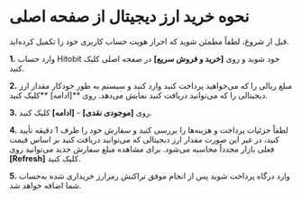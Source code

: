# نحوه خرید ارز دیجیتال از صفحه اصلی

قبل از شروع، لطفاً مطمئن شوید که احراز هویت حساب کاربری خود را تکمیل کرده‌اید.

**1.**	وارد حساب Hitobit خود شوید و روی **[خرید و فروش سریع]** در  صفحه اصلی کلیک کنید.

**2.**	مبلغ ریالی را که می‌خواهید پرداخت کنید وارد کنید و سیستم به طور خودکار مقدار ارز دیجیتالی را که می‌توانید دریافت کنید نمایش می‌دهد. روی **[ادامه] **کلیک کنید.

**3.**	روی **[موجودی نقدی]** - **[ادامه]** کلیک کنید.

**4.**	لطفاً جزئیات پرداخت و هزینه‌ها را بررسی کنید و سفارش خود را ظرف 1 دقیقه تأیید کنید، در غیر این صورت مقدار ارز دیجیتالی که می‌توانید دریافت کنید بر اساس قیمت فعلی بازار مجدداً محاسبه می‌شود. برای مشاهده مبلغ سفارش جدید می‌توانید روی **[Refresh]** کلیک کنید.

**5.**	وارد درگاه پرداخت شوید پس از انجام موفق تراکنش رمزارز خریداری شده به‌حساب شما اضافه خواهد شد.
